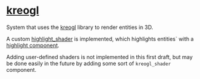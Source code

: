 # [kreogl](kreogl.hpp)

System that uses the [kreogl](https://github.com/phisko/kreogl) library to render entities in 3D.

A custom [highlight_shader](../shaders/highlight_shader.hpp) is implemented, which highlights entities` with a [highlight component](../../data/highlight.md).

Adding user-defined shaders is not implemented in this first draft, but may be done easily in the future by adding some sort of `kreogl_shader` component.
